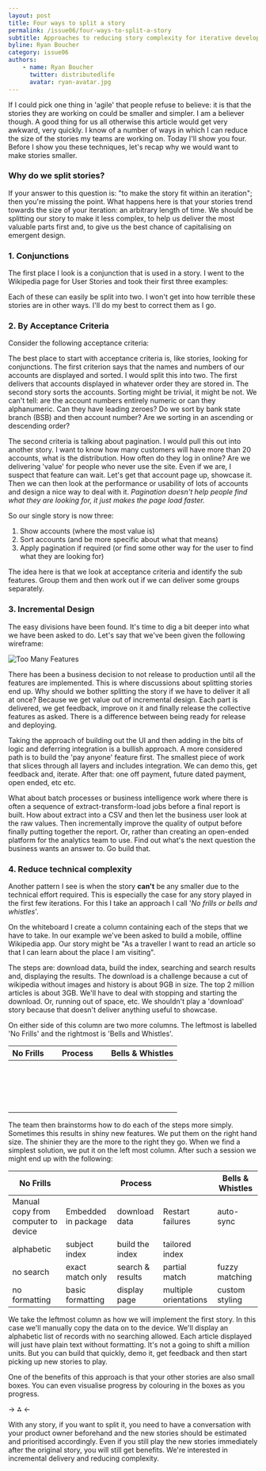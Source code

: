 ```yaml
---
layout: post
title: Four ways to split a story
permalink: /issue06/four-ways-to-split-a-story
subtitle: Approaches to reducing story complexity for iterative development.
byline: Ryan Boucher
category: issue06
authors:
    - name: Ryan Boucher
      twitter: distributedlife
      avatar: ryan-avatar.jpg
---
```

If I could pick one thing in 'agile' that people refuse to believe: it is that the stories they are working on could be smaller and simpler. I am a believer though. A good thing for us all otherwise this article would get very awkward, very quickly. I know of a number of ways in which I can reduce the size of the stories my teams are working on. Today I'll show you four. Before I show you these techniques, let's recap why we would want to make stories smaller.

### Why do we split stories?
If your answer to this question is: "to make the story fit within an iteration"; then you're missing the point. What happens here is that your stories trend towards the size of your iteration: an arbitrary length of time. We should be splitting our story to make it less complex, to help us deliver the most valuable parts first and, to give us the best chance of capitalising on emergent design.

### 1. Conjunctions
The first place I look is a conjunction that is used in a story. I went to the Wikipedia page for User Stories and took their first three examples:

<div class='gist'><code id="gist-7299057" data-file="1.story"></code></div>

Each of these can easily be split into two. I won't get into how terrible these stories are in other ways. I'll do my best to correct them as I go.

<div class='gist'><code id="gist-7299057" data-file="2.story"></code></div>

### 2. By Acceptance Criteria
Consider the following acceptance criteria:

<div class='gist'><code id="gist-7299057" data-file="3.feature"></code></div>

The best place to start with acceptance criteria is, like stories, looking for conjunctions. The first criterion says that the names and numbers of our accounts are displayed and sorted. I would split this into two. The first delivers that accounts displayed in whatever order they are stored in. The second story sorts the accounts. Sorting might be trivial, it might be not. We can't tell: are the account numbers entirely numeric or can they alphanumeric. Can they have leading zeroes? Do we sort by bank state branch (BSB) and then account number? Are we sorting in an ascending or descending order?

The second criteria is talking about pagination. I would pull this out into another story. I want to know how many customers will have more than 20 accounts, what is the distribution. How often do they log in online? Are we delivering 'value' for people who never use the site. Even if we are, I suspect that feature can wait. Let's get that account page up, showcase it. Then we can then look at the performance or usability of lots of accounts and design a nice way to deal with it. *Pagination doesn't help people find what they are looking for, it just makes the page load faster.*

So our single story is now three:

 1. Show accounts (where the most value is)
 1. Sort accounts (and be more specific about what that means)
 1. Apply pagination if required (or find some other way for the user to find what they are looking for)

The idea here is that we look at acceptance criteria and identify the sub features. Group them and then work out if we can deliver some groups separately.

### 3. Incremental Design
The easy divisions have been found. It's time to dig a bit deeper into what we have been asked to do. Let's say that we've been given the following wireframe:

![Too Many Features](/p2/images/four-ways/too-many-features.png)

There has been a business decision to not release to production until all the features are implemented. This is where discussions about splitting stories end up. Why should we bother splitting the story if we have to deliver it all at once? Because we get value out of incremental design. Each part is delivered, we get feedback, improve on it and finally release the collective features as asked. There is a difference between being ready for release and deploying.

Taking the approach of building out the UI and then adding in the bits of logic and deferring integration is a bullish approach. A more considered path is to build the 'pay anyone' feature first. The smallest piece of work that slices through all layers and includes integration. We can demo this, get feedback and, iterate. After that: one off payment, future dated payment, open ended, etc etc.

What about batch processes or business intelligence work where there is often a sequence of extract-transform-load jobs before a final report is built. How about extract into a CSV and then let the business user look at the raw values. Then incrementally improve the quality of output before finally putting together the report. Or, rather than creating an open-ended platform for the analytics team to use. Find out what's the next question the business wants an answer to. Go build that. 

### 4. Reduce technical complexity
Another pattern I see is when the story **can't** be any smaller due to the technical effort required. This is especially the case for any story played in the first few iterations. For this I take an approach I call '*No frills or bells and whistles*'.

On the whiteboard I create a column containing each of the steps that we have to take. In our example we've been asked to build a mobile, offline Wikipedia app. Our story might be "As a traveller I want to read an article so that I can learn about the place I am visiting". 

The steps are: download data, build the index, searching and search results and, displaying the results. The download is a challenge because a cut of wikipedia without images and history is about 9GB in size. The top 2 million articles is about 3GB. We'll have to deal with stopping and starting the download. Or, running out of space, etc. We shouldn't play a 'download' story because that doesn't deliver anything useful to showcase.

On either side of this column are two more columns. The leftmost is labelled 'No Frills' and the rightmost is 'Bells and Whistles'. 

<div class="inline-table">
<table>
	<thead>
		<tr>
			<th>No Frills</th>
			<th>&nbsp;</th>
			<th>Process</th>
			<th>&nbsp;</th>
			<th>Bells & Whistles</th>
		</tr>
	</thead>
	<tbody>
		<tr>
			<td>&nbsp;</td>
			<td>&nbsp;</td>
			<td>&nbsp;</td>
			<td>&nbsp;</td>
			<td>&nbsp;</td>
		</tr>
		<tr>
			<td>&nbsp;</td>
			<td>&nbsp;</td>
			<td>&nbsp;</td>
			<td>&nbsp;</td>
			<td>&nbsp;</td>
		</tr>
		<tr>
			<td>&nbsp;</td>
			<td>&nbsp;</td>
			<td>&nbsp;</td>
			<td>&nbsp;</td>
			<td>&nbsp;</td>
		</tr>
		<tr>
			<td>&nbsp;</td>
			<td>&nbsp;</td>
			<td>&nbsp;</td>
			<td>&nbsp;</td>
			<td>&nbsp;</td>
		</tr>
	</tbody>
</table>
</div>

The team then brainstorms how to do each of the steps more simply. Sometimes this results in shiny new features. We put them on the right hand size. The shinier they are the more to the right they go. When we find a simplest solution, we put it on the left most column. After such a session we might end up with the following:

<div class="inline-table">
<table>
	<thead>
		<tr>
			<th>No Frills</th>
			<th></th>
			<th>Process</th>
			<th></th>
			<th>Bells & Whistles</th>
		</tr>
	</thead>
	<tbody>
		<tr>	
<td>Manual copy from computer to device</td>
<td>Embedded in package</td>
<td>download data</td>
<td>Restart failures</td>
<td>auto-sync</td>
		</tr>
		<tr>
<td>alphabetic</td>
<td>subject index</td>
<td>build the index</td>
<td>tailored index</td>
<td></td>
		</tr>
		<tr>
<td>no search</td>
<td>exact match only</td>
<td>search & results</td>
<td>partial match</td>
<td>fuzzy matching</td>
		</tr>
		<tr>
<td>no formatting</td>
<td>basic formatting</td>
<td>display page</td>
<td>multiple orientations</td>
<td>custom styling</td>
		</tr>
	</tbody>
</table>
</div>

We take the leftmost column as how we will implement the first story. In this case we'll manually copy the data on to the device. We'll display an alphabetic list of records with no searching allowed. Each article displayed will just have plain text without formatting. It's not a going to shift a million units. But you can build that quickly, demo it, get feedback and then start picking up new stories to play.

One of the benefits of this approach is that your other stories are also small boxes. You can even visualise progress by colouring in the boxes as you progress.

-> ⁂ <-

With any story, if you want to split it, you need to have a conversation with your product owner beforehand and the new stories should be estimated and prioritised accordingly. Even if you still play the new stories immediately after the original story, you will still get benefits. We're interested in incremental delivery and reducing complexity.